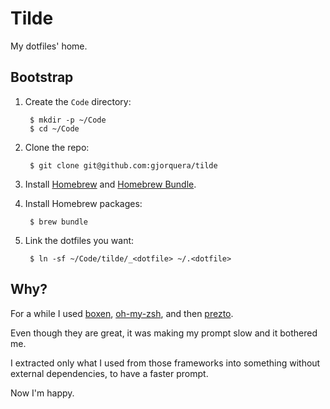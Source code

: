 # Tilde

My dotfiles' home.

## Bootstrap

1. Create the `Code` directory:

        $ mkdir -p ~/Code
        $ cd ~/Code

1. Clone the repo:

        $ git clone git@github.com:gjorquera/tilde

1. Install [Homebrew](https://brew.sh/) and [Homebrew Bundle](https://github.com/Homebrew/homebrew-bundle).

1. Install Homebrew packages:

        $ brew bundle

1. Link the dotfiles you want:

        $ ln -sf ~/Code/tilde/_<dotfile> ~/.<dotfile>

## Why?

For a while I used [boxen](http://boxen.github.com),
[oh-my-zsh](https://github.com/robbyrussell/oh-my-zsh), and then
[prezto](https://github.com/sorin-ionescu/prezto).

Even though they are great, it was making my prompt slow and it bothered
me.

I extracted only what I used from those frameworks into something
without external dependencies, to have a faster prompt.

Now I'm happy.
